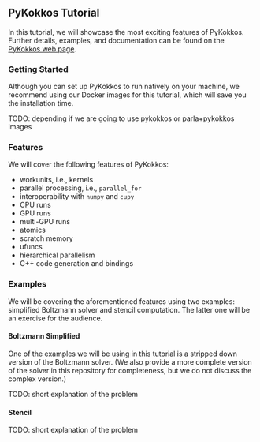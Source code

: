 ## PyKokkos Tutorial

In this tutorial, we will showcase the most exciting features of
PyKokkos.  Further details, examples, and documentation can be found
on the [PyKokkos web page](https://github.com/kokkos/pykokkos).


### Getting Started

Although you can set up PyKokkos to run natively on your machine, we
recommend using our Docker images for this tutorial, which will save
you the installation time.

TODO: depending if we are going to use pykokkos or parla+pykokkos images


### Features

We will cover the following features of PyKokkos:

* workunits, i.e., kernels
* parallel processing, i.e., `parallel_for`
* interoperability with `numpy` and `cupy`
* CPU runs
* GPU runs
* multi-GPU runs
* atomics
* scratch memory
* ufuncs
* hierarchical parallelism
* C++ code generation and bindings

### Examples

We will be covering the aforementioned features using two examples:
simplified Boltzmann solver and stencil computation.  The latter one
will be an exercise for the audience.

#### Boltzmann Simplified

One of the examples we will be using in this tutorial is a stripped
down version of the Boltzmann solver.  (We also provide a more
complete version of the solver in this repository for completeness,
but we do not discuss the complex version.)

TODO: short explanation of the problem

#### Stencil

TODO: short explanation of the problem
